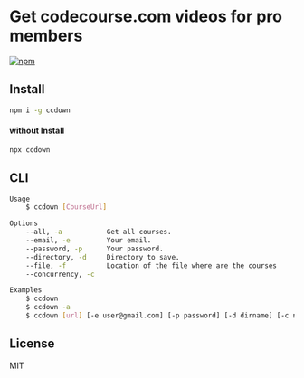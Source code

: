 # Get codecourse.com videos for pro members

[![npm](https://badgen.net/npm/v/ccdown)](https://www.npmjs.com/package/ccdown)

## Install
```sh
npm i -g ccdown
```

#### without Install
```sh
npx ccdown
```

## CLI
```sh
Usage
    $ ccdown [CourseUrl]

Options
    --all, -a           Get all courses.
    --email, -e         Your email.
    --password, -p      Your password.
    --directory, -d     Directory to save.
    --file, -f          Location of the file where are the courses
    --concurrency, -c

Examples
    $ ccdown
    $ ccdown -a
    $ ccdown [url] [-e user@gmail.com] [-p password] [-d dirname] [-c number] [-f path-to-file]
```

## License
MIT
